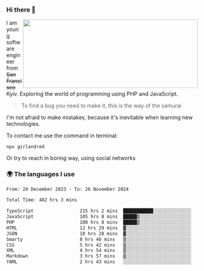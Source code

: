 ### Hi there 👋  

<img align='right' src="https://github-readme-stats.vercel.app/api?username=girlandred&count_private=true&show_icons=true&include_all_commits=true&hide_rank=true&hide_title=true&theme=buefy&card_width=300" width=460 height=180>


I am young software engineer from ~~San Francisco~~ Kyiv. Exploring the world of programming using PHP and JavaScript.


> To find a bug you need to make it, this is the way of the samurai



I'm not afraid to make mistakes, because it's inevitable when learning new technologies.

To contact me use the command in terminal:

```
npx girlandred
```

Or try to reach in boring way, using social networks


### 🌍 The languages I use

<!--START_SECTION:waka-->

```txt
From: 24 December 2023 - To: 26 November 2024

Total Time: 482 hrs 3 mins

TypeScript                 215 hrs 2 mins  ███████████░░░░░░░░░░░░░░   44.60 %
JavaScript                 105 hrs 8 mins  █████▒░░░░░░░░░░░░░░░░░░░   21.81 %
PHP                        100 hrs 8 mins  █████▒░░░░░░░░░░░░░░░░░░░   20.77 %
HTML                       12 hrs 29 mins  ▓░░░░░░░░░░░░░░░░░░░░░░░░   02.59 %
JSON                       10 hrs 28 mins  ▓░░░░░░░░░░░░░░░░░░░░░░░░   02.17 %
Smarty                     8 hrs 46 mins   ▒░░░░░░░░░░░░░░░░░░░░░░░░   01.82 %
CSS                        5 hrs 42 mins   ▒░░░░░░░░░░░░░░░░░░░░░░░░   01.19 %
XML                        4 hrs 54 mins   ▒░░░░░░░░░░░░░░░░░░░░░░░░   01.02 %
Markdown                   3 hrs 57 mins   ▒░░░░░░░░░░░░░░░░░░░░░░░░   00.82 %
YAML                       2 hrs 43 mins   ░░░░░░░░░░░░░░░░░░░░░░░░░   00.57 %
```

<!--END_SECTION:waka-->
